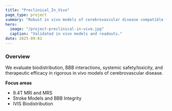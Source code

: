 ```yaml
---
title: "Preclinical_In_Vivo"
page_type: project
summary: "Robust in vivo models of cerebrovascular disease compatible for in-depth mechanistic and functional queries."
hero:
  image: "/project-preclinical-in-vivo.jpg"
  caption: "Validated in vivo models and readouts."
date: 2025-09-01
---
```


### Overview
We evaluate biodistribution, BBB interactions, systemic safety/toxicity, and therapeutic efficacy in rigorous in vivo models of cerebrovascular disease.

**Focus areas**
- 9.4T MRI and MRS
- Stroke Models and BBB Integrity
- IVIS Biodistribution
